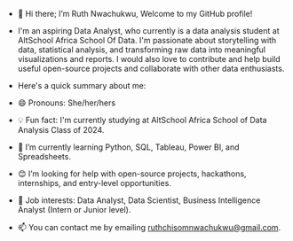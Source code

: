 - 👋 Hi there; I’m Ruth Nwachukwu, Welcome to my GitHub profile!

- I'm an aspiring Data Analyst, who currently is a data analysis student at AltSchool Africa School Of Data. I'm passionate about storytelling with data, statistical analysis, and transforming raw data into meaningful visualizations and reports. I would also love to contribute and help build useful open-source projects and collaborate with other data enthusiasts.

- Here's a quick summary about me:

- 😄 Pronouns: She/her/hers
- 💡 Fun fact: I'm currently studying at AltSchool Africa School of Data Analysis Class of 2024.
- 🌱 I’m currently learning Python, SQL, Tableau, Power BI,  and Spreadsheets.
- 😊 I’m looking for help with open-source projects, hackathons, internships, and entry-level opportunities.
- 💼 Job interests: Data Analyst, Data Scientist, Business Intelligence Analyst (Intern or Junior level).
- 📫 You can contact me by emailing ruthchisomnwachukwu@gmail.com.

<!---
ruthybabe/ruthybabe is a ✨ special ✨ repository because its `README.md` (this file) appears on your GitHub profile.
You can click the Preview link to take a look at your changes.
--->

